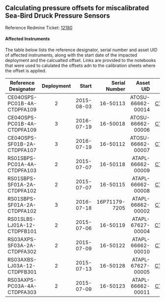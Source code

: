 ## Calculating pressure offsets for miscalibrated Sea-Bird Druck Pressure Sensors

Reference Redmine Ticket: [12180](https://redmine.oceanobservatories.org/issues/12180) 

#### Affected Instruments

The table below lists the reference designator, serial number and asset UID of affected instruments, 
along with the start date of the impacted deployment and the calcualted offset. Links are provided to the notebooks
that were used to calulated the offsets adn to the calibration sheets where the offset is applied. 

| Reference Designator        | Deployment | Start      | Serial Number | Asset UID         | Notebook | Offset   | Cal Sheet |
| --------------------------- |:----------:| ----------:| -------------:| -----------------:| -------:| --------:| ---------:|
| CE04OSPS-PC01B-4A-CTDPFA109 | 2          | 2015-08-03 | 16-50113      | ATOSU-66662-00014 | [CTDPFA109_d2.ipynb](https://github.com/friedrichknuth/ooi_data_analysis/blob/master/pressure_check/notebooks/CE04OSPS-PC01B-4A-CTDPFA109_d2.ipynb) | -5.43    |[ATOSU-66662-00014__20150803.csv](https://github.com/ooi-integration/asset-management/blob/master/calibration/CTDPFA/ATOSU-66662-00014__20150803.csv)|
| CE04OSPS-PC01B-4A-CTDPFA109 | 3          | 2016-07-19 | 16-50018      | ATOSU-66662-00006 | [CTDPFA109_d3.ipynb](https://github.com/friedrichknuth/ooi_data_analysis/blob/master/pressure_check/notebooks/CE04OSPS-PC01B-4A-CTDPFA109_d3.ipynb) | -19.55   |[ATOSU-66662-00006__20160719.csv](https://github.com/ooi-integration/asset-management/blob/master/calibration/CTDPFA/ATOSU-66662-00006__20160719.csv)|
| CE04OSPS-SF01B-2A-CTDPFA107 | 3          | 2016-07-19 | 16-50112      | ATOSU-66662-00007 | [CTDPFA107_d3.ipynb](https://github.com/friedrichknuth/ooi_data_analysis/blob/master/pressure_check/notebooks/CE04OSPS-SF01B-2A-CTDPFA107_d3.ipynb) |  9.6     |[ATOSU-66662-00007__20160719.csv](https://github.com/ooi-integration/asset-management/blob/master/calibration/CTDPFA/ATOSU-66662-00007__20160719.csv)|
| RS01SBPS-PC01A-4A-CTDPFA103 | 2          | 2015-07-07 | 16-50118      | ATAPL-66662-00009 | [CTDPFA103_d2.ipynb](https://github.com/friedrichknuth/ooi_data_analysis/blob/master/pressure_check/notebooks/RS01SBPS-PC01A-4A-CTDPFA103_d2.ipynb) | -5.24    |[ATAPL-66662-00009__20150707.csv](https://github.com/ooi-integration/asset-management/blob/master/calibration/CTDPFA/ATAPL-66662-00009__20150707.csv)|
| RS01SBPS-SF01A-2A-CTDPFA102 | 2          | 2015-07-07 | 16-50115      | ATAPL-66662-00008 | [CTDPFA102_d2.ipynb](https://github.com/friedrichknuth/ooi_data_analysis/blob/master/pressure_check/notebooks/RS01SBPS-SF01A-2A-CTDPFA102_d2.ipynb) | -1.7     |[ATAPL-66662-00008__20150707.csv](https://github.com/ooi-integration/asset-management/blob/master/calibration/CTDPFA/ATAPL-66662-00008__20150707.csv)|
| RS01SBPS-SF01A-2A-CTDPFA102 | 3          | 2016-07-18 | 16P71179-7205 | ATAPL-66662-00002 | [CTDPFA102_d3.ipynb](https://github.com/friedrichknuth/ooi_data_analysis/blob/master/pressure_check/notebooks/RS01SBPS-SF01A-2A-CTDPFA102_d3.ipynb) | 4.13     |[ATAPL-66662-00002__20160718.csv](https://github.com/ooi-integration/asset-management/blob/master/calibration/CTDPFA/ATAPL-66662-00002__20160718.csv)|
| RS01SLBS-LJ01A-12-CTDPFB101 | 2          | 2015-07-06 | 16-50119      | ATAPL-67627-00004 | [CTDPFB101_d2.ipynb](https://github.com/friedrichknuth/ooi_data_analysis/blob/master/pressure_check/notebooks/RS01SLBS-LJ01A-12-CTDPFB101_d2.ipynb) | -120.6   |[ATAPL-67627-00004__20150419.csv](https://github.com/ooi-integration/asset-management/blob/master/calibration/CTDPFB/ATAPL-67627-00004__20150419.csv)|
| RS03AXPS-SF03A-2A-CTDPFA302 | 2          | 2015-07-09 | 16-50122      | ATAPL-66662-00010 | [CTDPFA302_d2.ipynb](https://github.com/friedrichknuth/ooi_data_analysis/blob/master/pressure_check/notebooks/RS03AXPS-SF03A-2A-CTDPFA302_d2.ipynb) | -5.77    |[ATAPL-66662-00010__20150709.csv](https://github.com/ooi-integration/asset-management/blob/master/calibration/CTDPFA/ATAPL-66662-00010__20150709.csv)|
| RS03AXBS-LJ03A-12-CTDPFB301 | 2          | 2015-07-13 | 16-50128      | ATAPL-67627-00005 | [CTDPFB301_d2.ipynb](https://github.com/friedrichknuth/ooi_data_analysis/blob/master/pressure_check/notebooks/RS03AXBS-LJ03A-12-CTDPFB301_d2.ipynb) | -111.19  |[ATAPL-67627-00005__20150510.csv](https://github.com/ooi-integration/asset-management/blob/master/calibration/CTDPFB/ATAPL-67627-00005__20150510.csv)|
| RS03AXPS-PC03A-4A-CTDPFA303 | 2          | 2015-07-09 | 16-50123      | ATAPL-66662-00011 | [CTDPFA303_d2.ipynb](https://github.com/friedrichknuth/ooi_data_analysis/blob/master/pressure_check/notebooks/RS03AXPS-PC03A-4A-CTDPFA303_d2.ipynb) | -5.82    |[ATAPL-66662-00011__20150709.csv](https://github.com/ooi-integration/asset-management/blob/master/calibration/CTDPFA/ATAPL-66662-00011__20150709.csv)|
